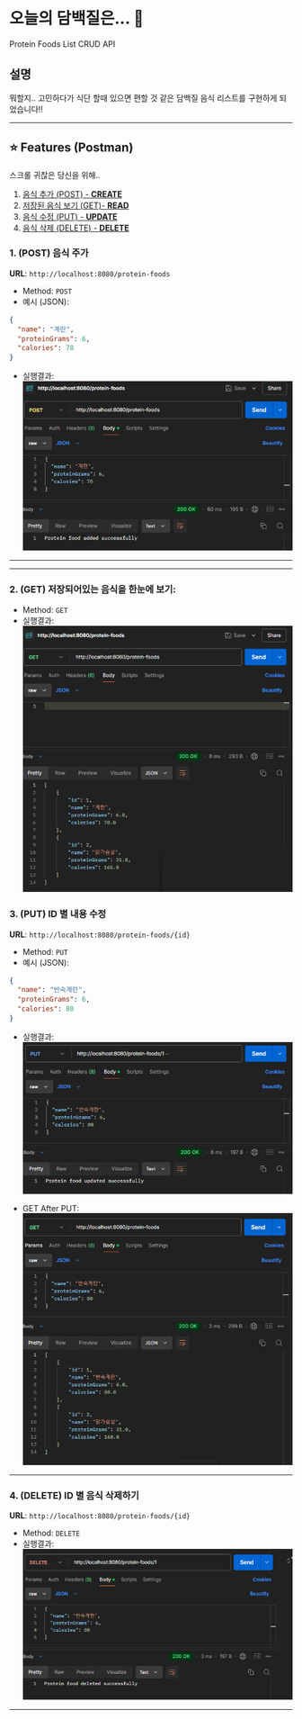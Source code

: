 # 오늘의 담백질은... 🧐

Protein Foods List CRUD API

## 설명

뭐할지.. 고민하다가 식단 할때 있으면 편할 것 같은 담백질 음식 리스트를 구현하게 되었습니다!!

---

## ⭐ Features (Postman)

스크롤 귀찮은 당신을 위해..

1. [음식 추가 (POST) - **CREATE**](#1-post-음식-주가)
2. [저장된 음식 보기 (GET)- **READ**](#2-get-저장되어있는-음식을-한눈에-보기)
3. [음식 수정 (PUT) - **UPDATE**](#3-put-id-별-내용-수정)
4. [음식 삭제 (DELETE) - **DELETE**](#4-delete-id-별-음식-삭제하기)

### 1. (POST) 음식 주가

**URL**: `http://localhost:8080/protein-foods`

- Method: `POST`
- 예시 (JSON):

```json
{
  "name": "계란",
  "proteinGrams": 6,
  "calories": 78
}
```

- 실행결과:
  ![alt text](image.png)

---

---

### 2. (GET) 저장되어있는 음식을 한눈에 보기:

- Method: `GET`
- 실행결과:
  ![alt text](image-1.png)

### 3. (PUT) ID 별 내용 수정

**URL**: `http://localhost:8080/protein-foods/{id}`

- Method: `PUT`
- 예시 (JSON):

```json
{
  "name": "반숙계란",
  "proteinGrams": 6,
  "calories": 80
}
```

- 실행결과:
  ![alt text](image-2.png)

- GET After PUT:
  ![alt text](image-3.png)

---

### 4. (DELETE) ID 별 음식 삭제하기

**URL**: `http://localhost:8080/protein-foods/{id}`

- Method: `DELETE`
- 실행결과:
  ![alt text](image-4.png)

---
